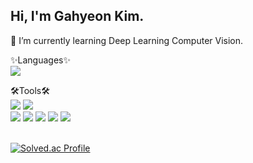 ## Hi, I'm Gahyeon Kim.

🌱 I’m currently learning Deep Learning Computer Vision.

<div alin="Center">✨Languages✨</div>

<div alin="Center">
    <img src="https://img.shields.io/badge/Python-3776AB?style=flat&logo=Python&logoColor=white"/>
</div>
</p>

<div alin="Center">🛠Tools🛠</div>

<div alin="Center">
    <img src="https://img.shields.io/badge/PyTorch-EE4C2C?style=flat&logo=PyTorch&logoColor=white"/>
    <img src="https://img.shields.io/badge/Tensorflow-FF6F00?style=flat&logo=Tensorflow&logoColor=white"/><br>
    <img src="https://img.shields.io/badge/Flask-000000?style=flat&logo=Flask&logoColor=white"/>
    <img src="https://img.shields.io/badge/Numpy-013243?style=flat&logo=Numpy&logoColor=white"/>
    <img src="https://img.shields.io/badge/pandas-150458?style=flat&logo=pandas&logoColor=white"/>
    <img src="https://img.shields.io/badge/OpenCV-5C3EE8?style=flat&logo=OpenCV&logoColor=white"/>
    <img src="https://img.shields.io/badge/GitHub-181717?style=flat&logo=GitHub&logoColor=white"/>
</div><br>

[![Solved.ac Profile](http://mazassumnida.wtf/api/generate_badge?boj=ghkim1632)](https://solved.ac/ghkim1632)<br/>
